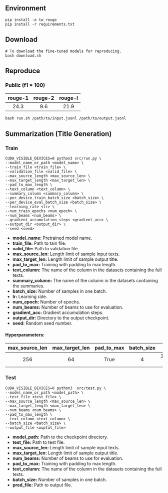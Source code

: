 ## Environment
```shell
pip install -e tw_rouge
pip install -r requirements.txt
```

## Download
```shell
# To download the fine-tuned models for reproducing.
bash download.sh
```

## Reproduce
### Public (f1 * 100)
|rouge-1|rouge-2|rouge-l|
|:-:|:-:|:-:|
|24.3|9.6|21.9|

```shell
bash run.sh /path/to/input.jsonl /path/to/output.jsonl
```

## Summarization (Title Generation)

### Train
```shell
CUDA_VISIBLE_DEVICES=0 python3 src/run.py \
--model_name_or_path <model_name> \
--train_file <train_file> \
--validation_file <valid_file> \
--max_source_length <max_source_len> \
--max_target_length <max_target_len> \
--pad_to_max_length \
--text_column <text_column> \
--summary_column <summary_column> \
--per_device_train_batch_size <batch_size> \
--per_device_eval_batch_size <batch_size> \
--learning_rate <lr> \
--num_train_epochs <num_epoch> \
--num_beams <num_beams> \
--gradient_accumulation_steps <gradient_acc> \
--output_dir <output_dir> \
--seed <seed>

```
* **model_name:** Pretrained model name.
* **train_file:** Path to tain file.
* **valid_file:** Path to validation file.
* **max_source_len:** Length limit of sample input texts.
* **max_target_len:** Length limit of sample output title.
* **pad_to_max:** Training with padding to max length.
* **text_column:** The name of the column in the datasets containing the full texts.
* **summary_column:** The name of the column in the datasets containing the summaries.
* **batch_size:** Number of samples in one batch.
* **lr:** Learning rate.
* **num_epoch:** Number of epochs.
* **num_beams:** Number of beams to use for evaluation.
* **gradient_acc:** Gradient accumulation steps.
* **output_dir:** Directory to the output checkpoint.
* **seed:** Random seed number.

#### Hyperparameters:
|max_source_len|max_target_len|pad_to_max|batch_size|lr|num_epoch|num_beams|gradient_acc|seed|
|:-:|:-:|:-:|:-:|:-:|:-:|:-:|:-:|:-:|
|256|64|True|4|3e-4|10|4|4|2022|


### Test
```shell
CUDA_VISIBLE_DEVICES=0 python3  src/test.py \
--model_name_or_path <model_path> \
--test_file <test_file> \
--max_source_length <max_source_len> \
--max_target_length <max_target_len> \
--num_beams <num_beams> \
--pad_to_max_length \
--text_column <text_column> \
--batch_size <batch_size> \
--output_file <ouptut_file>
```
* **model_path:** Path to the checkpoint directory.
* **test_file:** Path to test file.
* **max_source_len:** Length limit of sample input texts.
* **max_target_len:** Length limit of sample output title.
* **num_beams:** Number of beams to use for evaluation.
* **pad_to_max:** Training with padding to max length.
* **text_column:** The name of the column in the datasets containing the full texts.
* **batch_size:** Number of samples in one batch.
* **pred_file:** Path to output file.
